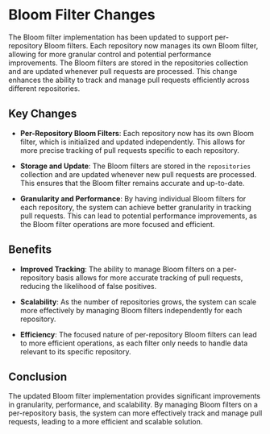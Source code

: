 # Bloom Filter Changes

The Bloom filter implementation has been updated to support per-repository Bloom filters. Each repository now manages its own Bloom filter, allowing for more granular control and potential performance improvements. The Bloom filters are stored in the repositories collection and are updated whenever pull requests are processed. This change enhances the ability to track and manage pull requests efficiently across different repositories.

## Key Changes

- **Per-Repository Bloom Filters**: Each repository now has its own Bloom filter, which is initialized and updated independently. This allows for more precise tracking of pull requests specific to each repository.

- **Storage and Update**: The Bloom filters are stored in the `repositories` collection and are updated whenever new pull requests are processed. This ensures that the Bloom filter remains accurate and up-to-date.

- **Granularity and Performance**: By having individual Bloom filters for each repository, the system can achieve better granularity in tracking pull requests. This can lead to potential performance improvements, as the Bloom filter operations are more focused and efficient.

## Benefits

- **Improved Tracking**: The ability to manage Bloom filters on a per-repository basis allows for more accurate tracking of pull requests, reducing the likelihood of false positives.

- **Scalability**: As the number of repositories grows, the system can scale more effectively by managing Bloom filters independently for each repository.

- **Efficiency**: The focused nature of per-repository Bloom filters can lead to more efficient operations, as each filter only needs to handle data relevant to its specific repository.

## Conclusion

The updated Bloom filter implementation provides significant improvements in granularity, performance, and scalability. By managing Bloom filters on a per-repository basis, the system can more effectively track and manage pull requests, leading to a more efficient and scalable solution.
